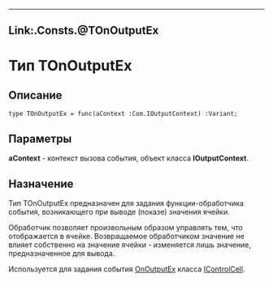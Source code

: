 ﻿---
Link:.Consts.@TOnOutputEx
---

# Тип TOnOutputEx

## Описание

    type TOnOutputEx = func(aContext :Com.IOutputContext) :Variant;

## Параметры

**aContext** - контекст вызова события, объект класса **IOutputContext**.

## Назначение

Тип TOnOutputEx предназначен для задания функции-обработчика события,
возникающего при выводе (показе) значения ячейки.

Обработчик позволяет произвольным образом управлять тем, что отображается в ячейке.
Возвращаемое обработчиком значение не влияет собственно на значение ячейки - изменяется
лишь значение, предназначенное для вывода.

Используется для задания события [OnOutputEx](topic:.Custom.ComClasses.Ctrl.IControlCell.OnOutputEx)
класса [IControlCell](topic:.Custom.ComClasses.Ctrl.IControlCell.Default).